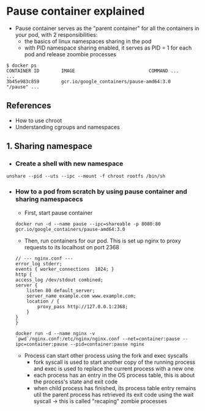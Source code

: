 # Pause container explained
- Pause container serves as the "parent container" for all the containers in your pod, with 2 responsibilities:
    - the basics of linux namespaces sharing in the pod
    - with PID namespace sharing enabled, it serves as PID = 1 for each pod and release zoombie processes
```text
$ docker ps
CONTAINER ID        IMAGE                           COMMAND ...
...
3b45e983c859        gcr.io/google_containers/pause-amd64:3.0    "/pause" ...
```
## References
- How to use chroot
- Understanding cgroups and namespaces

## 1. Sharing namespace
* ### Create a shell with new namespace
```text
unshare --pid --uts --ipc --mount -f chroot rootfs /bin/sh
```
* ### How to a pod from scratch by using pause container and sharing namespacecs
    - First, start pause container 
    ```text
    docker run -d --name pause --ipc=shareable -p 8080:80 gcr.io/google_containers/pause-amd64:3.0
    ```
    - Then, run containers for our pod. This is set up nginx to proxy requests to its localhost on port 2368
    ```text
    // --- nginx.conf ---
    error_log stderr;
    events { worker_connections  1024; }
    http {
    access_log /dev/stdout combined;
    server {
        listen 80 default_server;
        server_name example.com www.example.com;
        location / {
            proxy_pass http://127.0.0.1:2368;
        }
    }
    }

    docker run -d --name nginx -v `pwd`/nginx.conf:/etc/nginx/nginx.conf --net=container:pause --ipc=container:pause --pid=container:pause nginx
    ```
    - Process can start other process using the fork and exec syscalls 
        - fork syscall is used to start another copy of the running process and exec is used to replace the current process with a new one
        - each process has an entry in the OS process table, this is about the process's state and exit code
        - when child process has finished, its process table entry remains util the parent process has retrieved its exit code using the wait syscall -> this is called "recaping" zombie processes